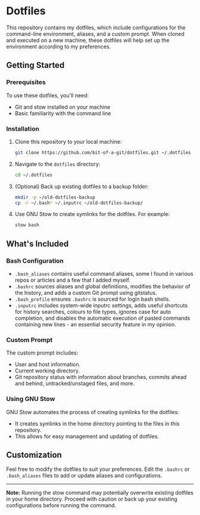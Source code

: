# Dotfiles

This repository contains my dotfiles, which include configurations for the command-line environment, aliases, and a custom prompt. When cloned and executed on a new machine, these dotfiles will help set up the environment according to my preferences.

## Getting Started

### Prerequisites

To use these dotfiles, you'll need:
- Git and stow installed on your machine
- Basic familiarity with the command line

### Installation

1. Clone this repository to your local machine:
    ```bash
    git clone https://github.com/bit-of-a-git/dotfiles.git ~/.dotfiles
    ```

2. Navigate to the `dotfiles` directory:
    ```bash
    cd ~/.dotfiles
    ```

3. (Optional) Back up existing dotfiles to a backup folder:
    ```bash
    mkdir -p ~/old-dotfiles-backup
    cp -r ~/.bash* ~/.inputrc ~/old-dotfiles-backup/
    ```

4. Use GNU Stow to create symlinks for the dotfiles. For example:
    ```bash
    stow bash
    ```

## What's Included

### Bash Configuration

- `.bash_aliases` contains useful command aliases, some I found in various repos or articles and a few that I added myself.
- `.bashrc` sources aliases and global definitions, modifies the behavior of the history, and adds a custom Git prompt using gitstatus.
- `.bash_profile` ensures `.bashrc` is sourced for login bash shells.
- `.inputrc` includes system-wide inputrc settings, adds useful shortcuts for history searches, colours to file types, ignores case for auto completion, and disables the automatic execution of pasted commands containing new lines - an essential security feature in my opinion.

### Custom Prompt

The custom prompt includes:
- User and host information.
- Current working directory.
- Git repository status with information about branches, commits ahead and behind, untracked/unstaged files, and more.

### Using GNU Stow

GNU Stow automates the process of creating symlinks for the dotfiles:
- It creates symlinks in the home directory pointing to the files in this repository.
- This allows for easy management and updating of dotfiles.

## Customization

Feel free to modify the dotfiles to suit your preferences. Edit the `.bashrc` or `.bash_aliases` files to add or update aliases and configurations.

---

**Note:** Running the stow command may potentially overwrite existing dotfiles in your home directory. Proceed with caution or back up your existing configurations before running the command.
